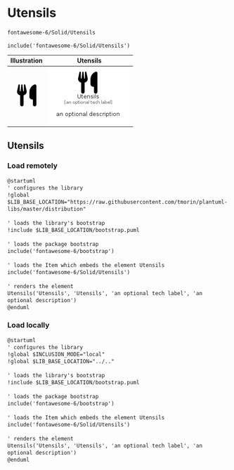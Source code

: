 # Utensils


```text
fontawesome-6/Solid/Utensils
```

```text
include('fontawesome-6/Solid/Utensils')
```



| Illustration | Utensils |
| :---: | :---: |
| ![illustration for Illustration](../../fontawesome-6/Solid/Utensils.png) | ![illustration for Utensils](../../fontawesome-6/Solid/Utensils.Local.png) |




## Utensils

### Load remotely
```plantuml
@startuml
' configures the library
!global $LIB_BASE_LOCATION="https://raw.githubusercontent.com/tmorin/plantuml-libs/master/distribution"

' loads the library's bootstrap
!include $LIB_BASE_LOCATION/bootstrap.puml

' loads the package bootstrap
include('fontawesome-6/bootstrap')

' loads the Item which embeds the element Utensils
include('fontawesome-6/Solid/Utensils')

' renders the element
Utensils('Utensils', 'Utensils', 'an optional tech label', 'an optional description')
@enduml
```

### Load locally
```plantuml
@startuml
' configures the library
!global $INCLUSION_MODE="local"
!global $LIB_BASE_LOCATION="../.."

' loads the library's bootstrap
!include $LIB_BASE_LOCATION/bootstrap.puml

' loads the package bootstrap
include('fontawesome-6/bootstrap')

' loads the Item which embeds the element Utensils
include('fontawesome-6/Solid/Utensils')

' renders the element
Utensils('Utensils', 'Utensils', 'an optional tech label', 'an optional description')
@enduml
```

